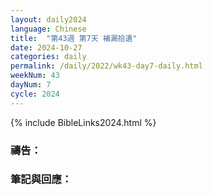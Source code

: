 ```yaml
---
layout: daily2024
language: Chinese
title:  "第43週 第7天 補漏拾遺"
date: 2024-10-27
categories: daily
permalink: /daily/2022/wk43-day7-daily.html
weekNum: 43
dayNum: 7
cycle: 2024
---
```


{% include BibleLinks2024.html %}

### 禱告：

### 筆記與回應：
